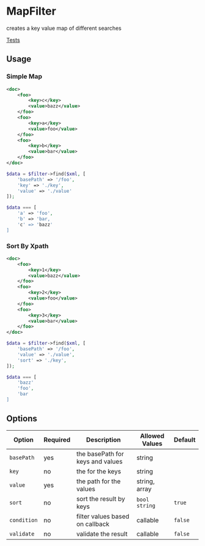 # MapFilter

creates a key value map of different searches

[Tests](./../../tests/spec/Filter/MapFilterSpec.php)

## Usage

### Simple Map

```xml
<doc>
    <foo>
        <key>c</key>
        <value>bazz</value>
    </foo>
    <foo>
        <key>a</key>
        <value>foo</value>
    </foo>
    <foo>
        <key>b</key>
        <value>bar</value>
    </foo>
</doc>
```

```php
$data = $filter->find($xml, [
    'basePath' => '/foo',
    'key' => './key',
    'value' => './value'
]);

$data === [
    'a' => 'foo',
    'b' => 'bar,
    'c' => 'bazz'
]
```

### Sort By Xpath

```xml
<doc>
    <foo>
        <key>1</key>
        <value>bazz</value>
    </foo>
    <foo>
        <key>2</key>
        <value>foo</value>
    </foo>
    <foo>
        <key>3</key>
        <value>bar</value>
    </foo>
</doc>
```

```php
$data = $filter->find($xml, [
    'basePath' => '/foo',
    'value' => './value',
    'sort' => './key',
]);

$data === [
    'bazz'
    'foo',
    'bar
]
```


## Options

| Option | Required | Description | Allowed Values | Default |
|--------|----------|-------------|----------------|---------|
| `basePath` | yes | the basePath for keys and values | string | |
| `key` | no | the for the keys | string | |
| `value` | yes | the path for the values | string, array | |
| `sort` | no | sort the result by keys | `bool` `string` | `true` |
| `condition` | no | filter values based on callback | callable | `false` |
| `validate` | no | validate the result | callable | `false` |
